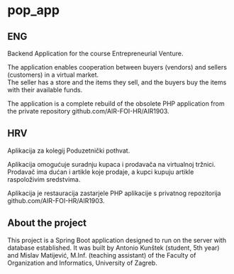 # pop_app

## ENG
Backend Application for the course Entrepreneurial Venture.

The application enables cooperation between buyers (vendors) and sellers (customers) in a virtual market.  
The seller has a store and the items they sell, and the buyers buy the items with their available funds.

The application is a complete rebuild of the obsolete PHP application from the private repository github.com/AIR-FOI-HR/AIR1903.

## HRV
Aplikacija za kolegij Poduzetnički pothvat.

Aplikacija omogućuje suradnju kupaca i prodavača na virtualnoj tržnici.  
Prodavač ima dućan i artikle koje prodaje, a kupci kupuju artikle raspoloživim sredstvima.

Aplikacija je restauracija zastarjele PHP aplikacije s privatnog repozitorija github.com/AIR-FOI-HR/AIR1903.

## About the project

This project is a Spring Boot application designed to run on the server with database established. It was built by Antonio Kunštek (student, 5th year) and Mislav Matijević, M.Inf. (teaching assistant) of the Faculty of Organization and Informatics, University of Zagreb.

